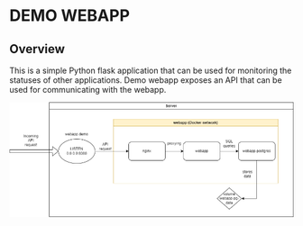 # DEMO WEBAPP

## Overview
This is a simple Python flask application that can be used for monitoring the statuses of other applications. Demo webapp exposes an API that can be used for communicating with the webapp.

![alt text](webapp.png)

